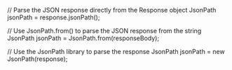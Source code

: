 // Parse the JSON response directly from the Response object
JsonPath jsonPath = response.jsonPath();

// Use JsonPath.from() to parse the JSON response from the string
JsonPath jsonPath = JsonPath.from(responseBody);

// Use the JsonPath library to parse the response
JsonPath jsonPath = new JsonPath(response);